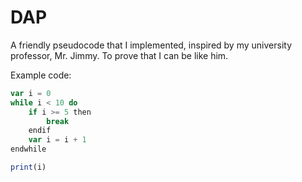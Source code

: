 # DAP

A friendly pseudocode that I implemented, inspired by my university professor, Mr. Jimmy. To prove that I can be like him.

Example code:

```javascript
var i = 0
while i < 10 do
    if i >= 5 then
        break
    endif
    var i = i + 1
endwhile

print(i)
```